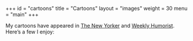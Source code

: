 +++
id = "cartoons"
title = "Cartoons"
layout = "images"
weight = 30
menu = "main"
+++

My cartoons have appeared in [The New Yorker](https://www.newyorker.com/cartoons/daily-cartoon/wednesday-december-30th-seven-years) and [Weekly Humorist](https://www.weeklyhumorist.com/cartoon-bullseye/). Here’s a few I enjoy: